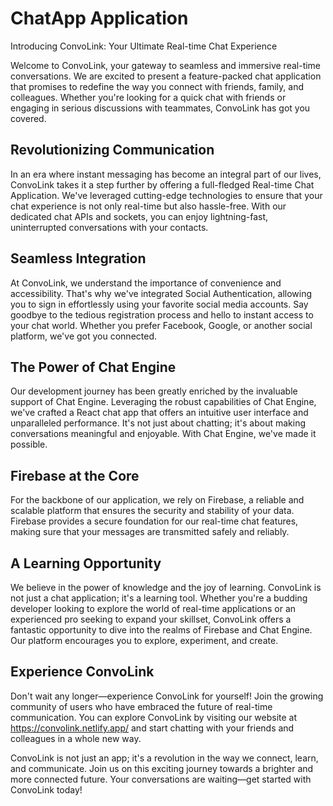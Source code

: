 # ChatApp Application

Introducing ConvoLink: Your Ultimate Real-time Chat Experience

Welcome to ConvoLink, your gateway to seamless and immersive real-time conversations. We are excited to present a feature-packed chat application that promises to redefine the way you connect with friends, family, and colleagues. Whether you're looking for a quick chat with friends or engaging in serious discussions with teammates, ConvoLink has got you covered.

## Revolutionizing Communication
In an era where instant messaging has become an integral part of our lives, ConvoLink takes it a step further by offering a full-fledged Real-time Chat Application. We've leveraged cutting-edge technologies to ensure that your chat experience is not only real-time but also hassle-free. With our dedicated chat APIs and sockets, you can enjoy lightning-fast, uninterrupted conversations with your contacts.

## Seamless Integration
At ConvoLink, we understand the importance of convenience and accessibility. That's why we've integrated Social Authentication, allowing you to sign in effortlessly using your favorite social media accounts. Say goodbye to the tedious registration process and hello to instant access to your chat world. Whether you prefer Facebook, Google, or another social platform, we've got you connected.

## The Power of Chat Engine
Our development journey has been greatly enriched by the invaluable support of Chat Engine. Leveraging the robust capabilities of Chat Engine, we've crafted a React chat app that offers an intuitive user interface and unparalleled performance. It's not just about chatting; it's about making conversations meaningful and enjoyable. With Chat Engine, we've made it possible.

## Firebase at the Core
For the backbone of our application, we rely on Firebase, a reliable and scalable platform that ensures the security and stability of your data. Firebase provides a secure foundation for our real-time chat features, making sure that your messages are transmitted safely and reliably.

## A Learning Opportunity
We believe in the power of knowledge and the joy of learning. ConvoLink is not just a chat application; it's a learning tool. Whether you're a budding developer looking to explore the world of real-time applications or an experienced pro seeking to expand your skillset, ConvoLink offers a fantastic opportunity to dive into the realms of Firebase and Chat Engine. Our platform encourages you to explore, experiment, and create.

## Experience ConvoLink
Don't wait any longer—experience ConvoLink for yourself! Join the growing community of users who have embraced the future of real-time communication. You can explore ConvoLink by visiting our website at https://convolink.netlify.app/ and start chatting with your friends and colleagues in a whole new way.

ConvoLink is not just an app; it's a revolution in the way we connect, learn, and communicate. Join us on this exciting journey towards a brighter and more connected future. Your conversations are waiting—get started with ConvoLink today!
